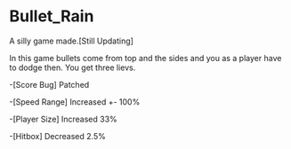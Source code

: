 # Bullet_Rain

A silly game made.[Still Updating]

In this game bullets come from top and the sides and you as a player have to dodge then. You get three lievs.


-[Score Bug] Patched

-[Speed Range] Increased +- 100%

-[Player Size] Increased 33%

-[Hitbox] Decreased 2.5%


